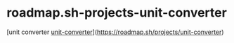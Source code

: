 # roadmap.sh-projects-unit-converter
[unit converter
[unit-converter](https://github.com/Shaikrayan19/roadmap.sh-projects-unit-converter)](https://roadmap.sh/projects/unit-converter)
